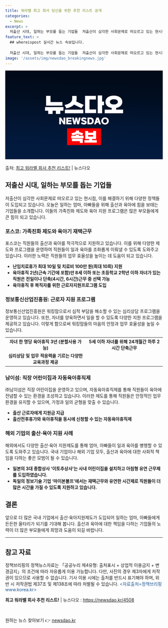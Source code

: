 ```yaml
---
title: 워라밸 최고 회사 당신을 위한 추천 리스트 공개
categories:
  - News
excerpt: >
  저출산 시대, 일하는 부모를 돕는 기업들  저출산이 심각한 사회문제로 떠오르고 있는 현시점, 이를 해결하기 …
feature_text: >
  ## whereispost 실시간 뉴스 속보입니다.

  저출산 시대, 일하는 부모를 돕는 기업들  저출산이 심각한 사회문제로 떠오르고 있는 현시점, 이를 해결하기 …
image: '/assets/img/newsdao_breakingnews.jpg'
---
```


![뉴스다오 속보](/assets/img/newsdao_breakingnews.jpg)

<p>출처: <a href="https://newsdao.kr/4508" rel="dofollow">최고 워라밸 회사 추천 리스트!</a> | 뉴스다오</p>

<h2 data-ke-size="size26">저출산 시대, 일하는 부모를 돕는 기업들</h2>

<p data-ke-size="size16">저출산이 심각한 사회문제로 떠오르고 있는 현시점, 이를 해결하기 위해 다양한 정책들이 도입되고 있습니다. 오늘은 일하는 엄마, 아빠들을 위해 출산과 육아에 힘을 보태는 기업들을 소개합니다. 이들의 가족친화 제도와 육아 지원 프로그램은 많은 부모들에게 큰 힘이 되고 있습니다.</p>

<h3>포스코: 가족친화 제도와 육아기 재택근무</h3>

<p data-ke-size="size16">포스코는 직원들의 출산과 육아를 적극적으로 지원하고 있습니다. 이를 위해 다양한 제도와 프로그램을 운영하여 직원들이 일과 육아를 조화롭게 이뤄낼 수 있도록 도와주고 있습니다. 이러한 노력은 직원들의 업무 효율성을 높이는 데 도움이 되고 있습니다.</p>

<ul>
    <li><b>난임치료휴가 최대 10일 및 치료비 100만 원(최대 10회) 지원</b></li>
    <li><b>육아휴직 2년(근속 기간에 포함)만 8세 이하 또는 초등학교 2학년 이하 자녀가 있는 직원은 전일이나 단축(4시간, 6시간)근무 중 선택 가능</b></li>
    <li><b>육아휴직 후 복직자를 위한 근로자지원프로그램 도입</b></li>
</ul>

<h3>정보통신산업진흥원: 근로자 지원 프로그램</h3>

<p data-ke-size="size16">정보통신산업진흥원은 워킹맘으로서 심적 부담을 해소할 수 있는 심리상담 프로그램을 운영하고 있습니다. 또한, 자녀를 양육하면서 일을 할 수 있도록 다양한 지원 프로그램을 제공하고 있습니다. 이렇게 함으로써 워킹맘들의 마음의 안정과 업무 효율성을 높일 수 있습니다.</p>

<table>
    <tr>
        <td style="text-align: center; height: 17px;"><b>자녀 한 명당 육아휴직 3년 (분할사용 가능)</b></td>
        <td style="text-align: center; height: 17px;"><b>5세 이하 자녀를 위해 24개월간 하루 2시간 단축근무</b></td>
    </tr>
    <tr>
        <td style="text-align: center; height: 17px;"><b>심리상담 및 업무 적응력을 기르는 다양한 교육과정 제공</b></td>
    </tr>
</table>

<h3>남이섬: 직장 어린이집과 자동육아휴직제</h3>

<p data-ke-size="size16">㈜남이섬은 직장 어린이집을 운영하고 있으며, 자동육아휴직제를 통해 직원들이 육아에 전념할 수 있는 환경을 조성하고 있습니다. 이러한 제도를 통해 직원들은 안정적인 업무 환경을 유지할 수 있으며, 가정과 일의 균형을 맞출 수 있습니다.</p>

<ul>
    <li><b>출산 근로자에게 지원금 지급</b></li>
    <li><b>출산전후휴가와 육아휴직을 동시에 신청할 수 있는 자동육아휴직제</b></li>
</ul>

<h3>해외 기업의 출산·육아 지원 사례</h3>

<p data-ke-size="size16">해외에서도 다양한 출산·육아 지원제도를 통해 엄마, 아빠들이 일과 육아를 병행할 수 있도록 도와주고 있습니다. 국내 기업이나 해외 기업 모두, 출산과 육아에 대한 사회적 책임을 다하는 좋은 모범이 될 수 있습니다.</p>

<ul>
    <li><b>일본의 3대 종합상사 ‘이토추상사’는 사내 어린이집을 설치하고 아침형 유연 근무제를 도입하였습니다.</b></li>
    <li><b>독일의 정보기술 기업 ‘마이본볼프’에서는 재택근무와 유연한 시간제로 직원들이 더 많은 시간을 가질 수 있도록 지원하고 있습니다.</b></li>
</ul>

<h2 data-ke-size="size26">결론</h2>

<p data-ke-size="size16">앞으로 더 많은 국내 기업에서 출산·육아지원제도가 도입되어 일하는 엄마, 아빠들에게 든든한 울타리가 되기를 기대해 봅니다. 출산과 육아에 대한 책임을 다하는 기업들의 노력이 더 많은 부모들에게 희망과 도움이 되길 바랍니다.</p>

<hr>

<h2 data-ke-size="size26">참고 자료</h2>

<p data-ke-size="size16">정책브리핑의 정책뉴스자료는 「공공누리 제4유형: 출처표시 + 상업적 이용금지 + 변경금지」의 조건에 따라 자유롭게 이용 가능합니다. 다만, 사진의 경우 제3자에게 저작권이 있으므로 사용할 수 없습니다. 기사 이용 시에는 출처를 반드시 표기해야 하며, 위반 시 저작권법 제37조 및 제138조에 따라 처벌될 수 있습니다. <span style="color: #1a5490;">&lt;자료출처=정책브리핑 www.korea.kr&gt;</span></p>

<p data-ke-size="size16"><b>최고 워라밸 회사 추천 리스트!</b> | 뉴스다오 : <a href="https://newsdao.kr/4508">https://newsdao.kr/4508</a></p>
<p data-ke-size="size16">&nbsp;</p> 

원하는 뉴스 찾아보기 👉 <a href="https://newsdao.kr" rel="dofollow">newsdao.kr</a>



